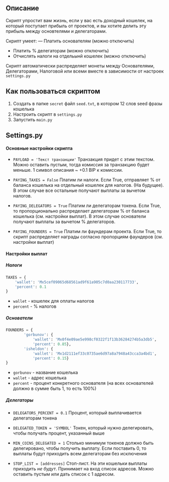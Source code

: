 ## Описание
Скрипт упростит вам жизнь, если у вас есть доходный кошелек, на который поступает прибыль от проектов, и вы хотите делить эту прибыль между основтелями и делегаторами. 

Скрипт умеет:
— Платить основателям (можно отключить)
- Платить % делегаторам (можно отключить)
- Отчислять налоги на отдельынй кошелек (можно отключить)

Скрипт автоматически распределяет монеты между Основателями, Делегаторами, Налоговой или всеми вместе в зависимости от настроек `settings.py`

## Как пользоваться скриптом
1. Создать в папке `secret` файл `seed.txt`, в котором 12 слов seed фразы кошелька
2. Настроить скрипт в `settings.py`
3. Запустить `main.py`


## Settings.py

#### Основные настройки скрипта
- `PAYLOAD = 'Текст транзакции'`
  Транзакция придет с этим текстом. Можно оставить пустым, тогда комиссия за транзакцию будет меньше. 1 символ описания ~ +0.1 BIP к комиссии.

- `PAYING_TAXES = False`
  Платим ли налоги. Если True, отправляет % от баланса кошелька на отдельный кошелек для налогов. (На будущее). В этом случае все остальные получают выплаты за вычетом налогов.

- `PAYING_DELEGATORS = True`
  Платим ли делегаторам токена. Если True, то пропорционально распределает делегаторам % от баланса кошелька (см. настройки выплат). В этом случае основатели получают выплаты за вычетом % делегаторов.

- `PAYING_FOUNDERS = True`
  Платим ли фаундерам проекта. Если True, то скрипт распределяет награды согласно пропорциям фаундеров (см. настройки выплат)


#### Настройки выплат
##### Налоги
```python
TAXES = {
    'wallet': 'Mx5cef09065d68561ad9f61a905c7d0aa230117733',
    'percent': 0.1
}
```
- `wallet` - кошелек для оплаты налогов
- `percent` - % налогов

##### Основатели
```python
FOUNDERS = {
        'gorbunov': {
            'wallet': 'Mx0f4e09ae5e998cf0322f1f13b36284274b5a3db5',
            'percent': 0.85},
        'isheldon': {
            'wallet': 'Mx1d2111ef33c0735ae6d97a8a7948a43cca3a4bd1',
            'percent': 0.15}
}
```
- `gorbunov` - название кошелька
- `wallet` - адрес кошелька
- `percent` - процент конкретного основателя (на всех основателей должно в сумме быть 1, то есть 100%)

##### Делегаторы
- `DELEGATORS_PERCENT = 0.1`
  Процент, который выплачивается делегаторам токена

- `DELEGATED_TOKEN = 'SYMBOL'`
  Токен, который нужно делегировать, чтобы получать процент, указанный выше

- `MIN_COINS_DELEGATED = 1`
  Столько минимум токенов должно быть делегировано, чтобы получить выплату. Если поставить 0, то выплаты будут приходить всем делегаторам без исключения

- `STOP_LIST = [addresses]`
  Стоп-лист. На эти кошельки выплаты приходить *не будут*. Принимает на вход список адресов. Можно оставить пустым  или дать список с 1 адресом.

